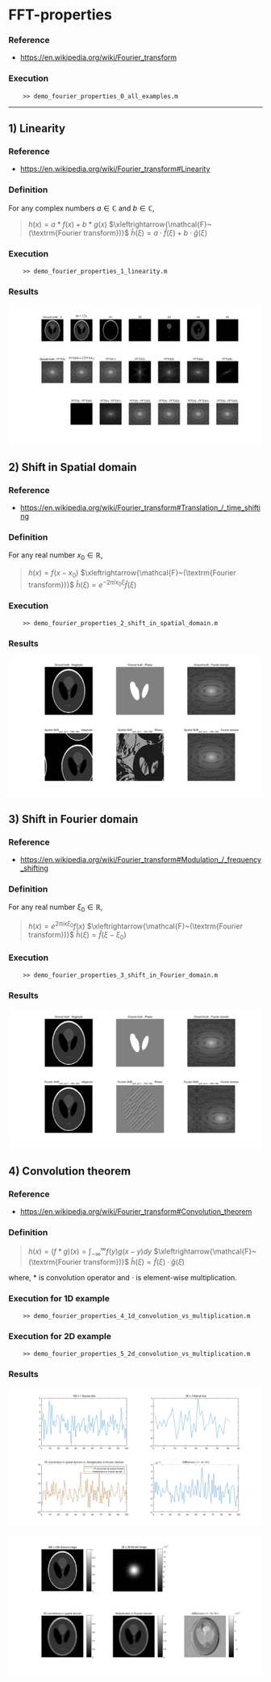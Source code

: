 # FFT-properties

### Reference
- https://en.wikipedia.org/wiki/Fourier_transform

### Execution
        >> demo_fourier_properties_0_all_examples.m

---

## 1) Linearity
### Reference
- https://en.wikipedia.org/wiki/Fourier_transform#Linearity

### Definition
For any complex numbers $a \in \mathbb{C}$ and $b \in \mathbb{C}$,

> $h(x) = a*f(x) + b*g(x)$ 
> $\xleftrightarrow{\mathcal{F}~(\textrm{Fourier transform})}$
> $\hat{h}(\xi) = a \cdot \hat{f}(\xi) + b \cdot \hat{g}(\xi)$

### Execution
        >> demo_fourier_properties_1_linearity.m

### Results
![alt text](img/linearity.png "FT properties: (1) Linearity")

## 2) Shift in Spatial domain
### Reference
- https://en.wikipedia.org/wiki/Fourier_transform#Translation_/_time_shifting

### Definition
For any real number $x_0 \in \mathbb{R}$,

> $h(x) = f(x-x_0)$ 
> $\xleftrightarrow{\mathcal{F}~(\textrm{Fourier transform})}$
> $\hat{h}(\xi) = e^{-2 \pi i x_0 \xi}\hat{f}(\xi)$

### Execution
        >> demo_fourier_properties_2_shift_in_spatial_domain.m
        
### Results
![alt text](img/shift_spational_domain.png "FT properties: (2) Shift in spatial domain")

## 3) Shift in Fourier domain
### Reference
- https://en.wikipedia.org/wiki/Fourier_transform#Modulation_/_frequency_shifting

### Definition
For any real number $\xi_0 \in \mathbb{R}$,

> $h(x) = e^{2 \pi i x \xi_0}f(x)$ 
> $\xleftrightarrow{\mathcal{F}~(\textrm{Fourier transform})}$
> $\hat{h}(\xi) = \hat{f}(\xi - \xi_0)$

### Execution
        >> demo_fourier_properties_3_shift_in_Fourier_domain.m
        
### Results
![alt text](img/shift_Fourier_domain.png "FT properties: (3) Shift in Fourier domain")

## 4) Convolution theorem
### Reference
- https://en.wikipedia.org/wiki/Fourier_transform#Convolution_theorem

### Definition

> $h(x) = (f*g)(x) = \int_{-\infty}^{\infty}{f(y)g(x-y)dy}$ 
> $\xleftrightarrow{\mathcal{F}~(\textrm{Fourier transform})}$
> $\hat{h}(\xi) = \hat{f}(\xi) \cdot \hat{g}(\xi)$

where, * is convolution operator and $\cdot$ is element-wise multiplication.

### Execution for 1D example
        >> demo_fourier_properties_4_1d_convolution_vs_multiplication.m

### Execution for 2D example
        >> demo_fourier_properties_5_2d_convolution_vs_multiplication.m

### Results
![alt text](img/conv_theoem_1d.png "FT properties: (4) Convolution theorem for 1D")

![alt text](img/conv_theoem_2d.png "FT properties: (4) Convolution theorem for 2D")